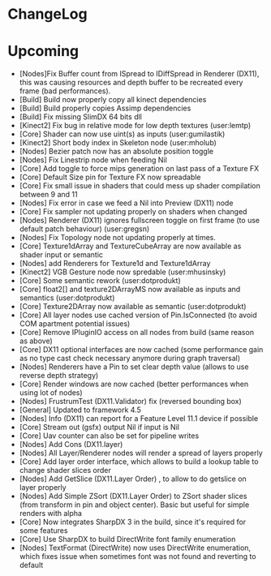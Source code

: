 ChangeLog
=========

# Upcoming

* [Nodes]Fix Buffer count from ISpread to IDiffSpread in Renderer (DX11), this was causing resources and depth buffer to be recreated every frame (bad performances).
* [Build] Build now properly copy all kinect dependencies
* [Build] Build properly copies Assimp dependencies
* [Build] Fix missing SlimDX 64 bits dll
* [Kinect2] Fix bug in relative mode for low depth textures (user:lemtp)
* [Core] Shader can now use uint(s) as inputs (user:gumilastik)
* [Kinect2] Short body index in Skeleton node (user:mholub)
* [Nodes] Bezier patch now has an absolute position toggle
* [Nodes] Fix Linestrip node when feeding Nil
* [Core] Add toggle to force mips generation on last pass of a Texture FX
* [Core] Default Size pin for Texture FX now spreadable
* [Core] Fix small issue in shaders that could mess up shader compilation between 9 and 11
* [Nodes] Fix error in case we feed a Nil into Preview (DX11) node
* [Core] Fix sampler not updating properly on shaders when changed
* [Nodes] Renderer (DX11) ignores fullscreen toggle on first frame (to use default patch behaviour) (user:gregsn)
* [Nodes] Fix Topology node not updating properly at times.
* [Core] Texture1dArray and TextureCubeArray are now available as shader input or semantic
* [Nodes] add Renderers for Texture1d and Texture1dArray
* [Kinect2] VGB Gesture node now spredable (user:mhusinsky)
* [Core] Some semantic rework (user:dotprodukt)
* [Core] float2[] and texture2DArrayMS now available as inputs and semantics (user:dotprodukt)
* [Core] Texture2DArray now available as semantic (user:dotprodukt)
* [Core] All layer nodes use cached version of Pin.IsConnected (to avoid COM apartment potential issues)
* [Core] Remove IPluginIO access on all nodes from build (same reason as above)
* [Core] DX11 optional interfaces are now cached (some performance gain as no type cast check necessary anymore during graph traversal)
* [Nodes] Renderers have a Pin to set clear depth value (allows to use reverse depth strategy)
* [Core] Render windows are now cached (better performances when using lot of nodes)
* [Nodes] FrustrumTest (DX11.Validator) fix (reversed bounding box)
* [General] Updated to framework 4.5
* [Nodes] Info (DX11) can report for a Feature Level 11.1 device if possible
* [Core] Stream out (gsfx) output Nil if input is Nil
* [Core] Uav counter can also be set for pipeline writes
* [Nodes] Add Cons (DX11.layer)
* [Nodes] All Layer/Renderer nodes will render a spread of layers properly
* [Core] Add layer order interface, which allows to build a lookup table to change shader slices order
* [Nodes] Add GetSlice (DX11.Layer Order) , to allow to do getslice on layer properly
* [Nodes] Add Simple ZSort (DX11.Layer Order) to ZSort shader slices (from transform in pin and object center). Basic but useful for simple renders with alpha
* [Core] Now integrates SharpDX 3 in the build, since it's required for some features
* [Core] Use SharpDX to build DirectWrite font family enumeration
* [Nodes] TextFormat (DirectWrite) now uses DirectWrite enumeration, which fixes issue when sometimes font was not found and reverting to default
 